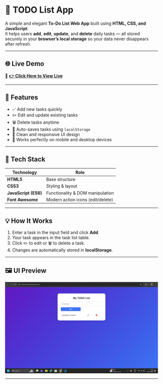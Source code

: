 # 📝 TODO List App

A simple and elegant **To-Do List Web App** built using **HTML, CSS, and JavaScript**.  
It helps users **add**, **edit**, **update**, and **delete** daily tasks — all stored securely in your **browser’s local storage** so your data never disappears after refresh.

---

## 🌐 Live Demo

🔗 **[👉 Click Here to View Live](https://todo-list-s3tf.onrender.com)**

---

## 🚀 Features

- ✅ Add new tasks quickly  
- ✏️ Edit and update existing tasks  
- 🗑️ Delete tasks anytime  
- 💾 Auto-saves tasks using `localStorage`  
- 🎨 Clean and responsive UI design  
- 📱 Works perfectly on mobile and desktop devices  

---

## 🧠 Tech Stack

| Technology | Role |
|-------------|------|
| **HTML5** | Base structure |
| **CSS3** | Styling & layout |
| **JavaScript (ES6)** | Functionality & DOM manipulation |
| **Font Awesome** | Modern action icons (edit/delete) |

---

## 💡 How It Works

1. Enter a task in the input field and click **Add**.  
2. Your task appears in the task list table.  
3. Click ✏️ to edit or 🗑️ to delete a task.  
4. Changes are automatically stored in **localStorage**.  

---

## 🖼️ UI Preview

![TODO App Screenshot](todo.png)



---


